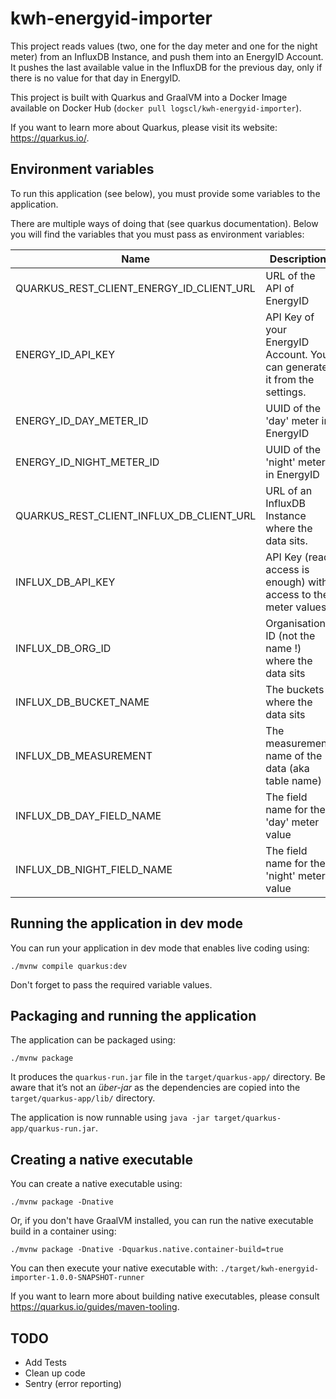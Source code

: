 # kwh-energyid-importer

This project reads values (two, one for the day meter and one for the night meter) from an InfluxDB Instance, and push them into an EnergyID Account.  
It pushes the last available value in the InfluxDB for the previous day, only if there is no value for that day in EnergyID.

This project is built with Quarkus and GraalVM into a Docker Image available on Docker Hub (`docker pull logscl/kwh-energyid-importer`).

If you want to learn more about Quarkus, please visit its website: https://quarkus.io/.

## Environment variables

To run this application (see below), you must provide some variables to the application.

There are multiple ways of doing that (see quarkus documentation). Below you will find the variables that you must pass as environment variables:

| Name                                     | Description                                                              | Example                              |
|------------------------------------------|--------------------------------------------------------------------------|--------------------------------------|
| QUARKUS_REST_CLIENT_ENERGY_ID_CLIENT_URL | URL of the API of EnergyID                                               | https://api.energyid.eu              |
| ENERGY_ID_API_KEY                        | API Key of your EnergyID Account. You can generate it from the settings. | <some-api-key>                       |
| ENERGY_ID_DAY_METER_ID                   | UUID of the 'day' meter in EnergyID                                      | 32d84de8-d1ee-4555-8447-a0aa04f12bf0 |
| ENERGY_ID_NIGHT_METER_ID                 | UUID of the 'night' meter in EnergyID                                    | 74d5fd69-d0ea-4697-8129-839a422935b4 |
| QUARKUS_REST_CLIENT_INFLUX_DB_CLIENT_URL | URL of an InfluxDB Instance where the data sits.                         | https://influxdb.yourdomain.com      |
| INFLUX_DB_API_KEY                        | API Key (read access is enough) with access to the meter values          | <some-api-key>                       |
| INFLUX_DB_ORG_ID                         | Organisation ID (not the name !) where the data sits                     | <some-organisation-id>               |
| INFLUX_DB_BUCKET_NAME                    | The buckets where the data sits                                          | electricmeter                        |
| INFLUX_DB_MEASUREMENT                    | The measurement name of the data (aka table name)                        | readings                             |
| INFLUX_DB_DAY_FIELD_NAME                 | The field name for the 'day' meter value                                 | day                                  |
| INFLUX_DB_NIGHT_FIELD_NAME               | The field name for the 'night' meter value                               | night                                |

## Running the application in dev mode

You can run your application in dev mode that enables live coding using:
```shell script
./mvnw compile quarkus:dev
```

Don't forget to pass the required variable values.

## Packaging and running the application

The application can be packaged using:
```shell script
./mvnw package
```
It produces the `quarkus-run.jar` file in the `target/quarkus-app/` directory.
Be aware that it’s not an _über-jar_ as the dependencies are copied into the `target/quarkus-app/lib/` directory.

The application is now runnable using `java -jar target/quarkus-app/quarkus-run.jar`.

## Creating a native executable

You can create a native executable using: 
```shell script
./mvnw package -Dnative
```

Or, if you don't have GraalVM installed, you can run the native executable build in a container using: 
```shell script
./mvnw package -Dnative -Dquarkus.native.container-build=true
```

You can then execute your native executable with: `./target/kwh-energyid-importer-1.0.0-SNAPSHOT-runner`

If you want to learn more about building native executables, please consult https://quarkus.io/guides/maven-tooling.

## TODO

* Add Tests
* Clean up code
* Sentry (error reporting)